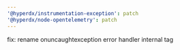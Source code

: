 ```yaml
---
'@hyperdx/instrumentation-exception': patch
'@hyperdx/node-opentelemetry': patch
---
```


fix: rename onuncaughtexception error handler internal tag

